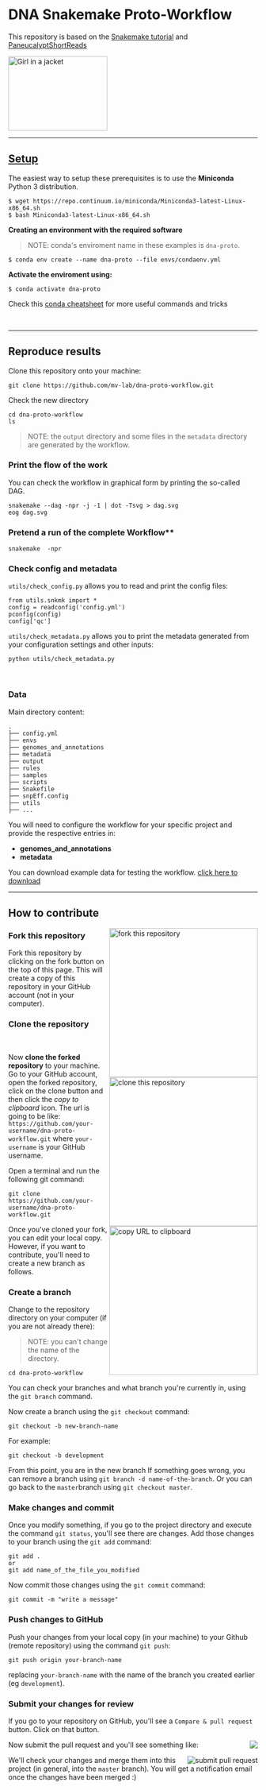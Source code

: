 # DNA Snakemake Proto-Workflow

This repository is based on the [Snakemake tutorial](http://snakemake.readthedocs.io/en/latest/tutorial/welcome.html) and [PaneucalyptShortReads](https://github.com/kdmurray91/PaneucalyptShortReads)


 <img src="https://divingintogeneticsandgenomics.rbind.io/img/snakemake.png" alt="Girl in a jacket" width="200" height="150">  

----

## [Setup](https://snakemake.readthedocs.io/en/stable/tutorial/setup.html)

The easiest way to setup these prerequisites is to use the **Miniconda** Python 3 distribution.

```
$ wget https://repo.continuum.io/miniconda/Miniconda3-latest-Linux-x86_64.sh
$ bash Miniconda3-latest-Linux-x86_64.sh
```

**Creating an environment with the required software**

> NOTE: conda's enviroment name in these examples is `dna-proto`.

```
$ conda env create --name dna-proto --file envs/condaenv.yml
```

**Activate the enviroment using:**

```
$ conda activate dna-proto
```

Check this [conda cheatsheet](https://gist.github.com/mv-lab/62318ff0023bd626f1e05ed9c0155fd5) for more useful commands and tricks

<br>

----


## Reproduce results

Clone this repository onto your machine:

```
git clone https://github.com/mv-lab/dna-proto-workflow.git
```
Check the new directory
```
cd dna-proto-workflow
ls
```

> NOTE: the ```output``` directory and some files in the ```metadata``` directory are generated by the workflow.

### Print the flow of the work
You can check the workflow in graphical form by printing the so-called DAG.

```
snakemake --dag -npr -j -1 | dot -Tsvg > dag.svg
eog dag.svg
```

### Pretend a run of the complete Workflow**

```
snakemake  -npr
```
### Check config and metadata

```utils/check_config.py``` allows you to read and print the config files:

```
from utils.snkmk import *
config = readconfig('config.yml')
pconfig(config)
config['qc']
```


```utils/check_metadata.py``` allows you to print the metadata generated from your configuration settings and other inputs:

```
python utils/check_metadata.py
```


<br>


### Data

Main directory content:

```
.
├── config.yml
├── envs
├── genomes_and_annotations
├── metadata
├── output
├── rules
├── samples
├── scripts
├── Snakefile
├── snpEff.config
├── utils
├── ...
```

You will need to configure the workflow for your specific project and provide the respective entries in:

- **genomes_and_annotations**
- **metadata**

You can download example data for testing the workflow. [click here to download](https://drive.google.com/drive/folders/1kpJsghU-jNTSKC9uEB9khos390lZNROr?usp=sharing)

-----

## How to contribute

<img align="right" width="300" src="https://github.com/firstcontributions/first-contributions/raw/master/assets/fork.png" alt="fork this repository" />

### Fork this repository

Fork this repository by clicking on the fork button on the top of this page.
This will create a copy of this repository in your GitHub account (not in your computer).


### Clone the repository

<br>

<img align="right" width="300" src="https://i.ibb.co/yVWsByF/Screenshot-from-2019-12-18-10-38-25.png" alt="clone this repository" />

Now **clone the forked repository** to your machine.
Go to your GitHub account, open the forked repository, click on the clone button and then click the *copy to clipboard* icon. The url is going to be like: ```https://github.com/your-username/dna-proto-workflow.git``` where `your-username` is your GitHub username.

Open a terminal and run the following git command:

```
git clone https://github.com/your-username/dna-proto-workflow.git
```

<img align="right" width="300" src="https://github.com/firstcontributions/first-contributions/raw/master/assets/copy-to-clipboard.png" alt="copy URL to clipboard" />

Once you've cloned your fork, you can edit your local copy. However, if you want to contribute, you'll need to create a new branch as follows.

### Create a branch

Change to the repository directory on your computer (if you are not already there):
> NOTE: you can't change the name of the directory.

```
cd dna-proto-workflow
```

You can check your branches and what branch you're currently in, using the ```git branch``` command.

Now create a branch using the `git checkout` command:
```
git checkout -b new-branch-name
```

For example:
```
git checkout -b development
```

From this point, you are in the new branch
If something goes wrong, you can remove a branch using `git branch -d name-of-the-branch`. Or you can go back to the `master`branch using `git checkout master`.


### Make changes and commit

Once you modify something, if you go to the project directory and execute the command `git status`, you'll see there are changes.
Add those changes to your branch using the `git add` command:

```
git add .
or
git add name_of_the_file_you_modified
```

Now commit those changes using the `git commit` command:
```
git commit -m "write a message"
```

### Push changes to GitHub

Push your changes from your local copy (in your machine) to your Github (remote repository) using the command `git push`:
```
git push origin your-branch-name
```
replacing `your-branch-name` with the name of the branch you created earlier (eg `development`).


### Submit your changes for review

If you go to your repository on GitHub, you'll see a  `Compare & pull request` button. Click on that button.

<img style="float: right;" src="https://i.ibb.co/N7np2Ch/compare-and-pull.png" />

Now submit the pull request and you'll see something like:

<img style="float: right;" src="https://help.github.com/assets/images/help/pull_requests/pull-request-review-edit-branch.png" alt="submit pull request" />

We'll check your changes and merge them into this project (in general, into the `master` branch). You will get a notification email once the changes have been merged :)
